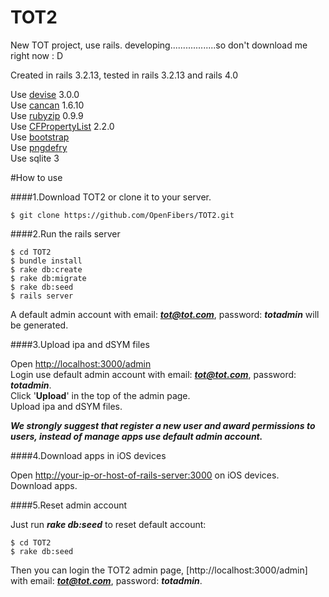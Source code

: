 TOT2
====

New TOT project, use rails. developing..................so don't download me right now : D

Created in rails 3.2.13, tested in rails 3.2.13 and rails 4.0

Use [devise](https://github.com/plataformatec/devise) 3.0.0  
Use [cancan](https://github.com/ryanb/cancan) 1.6.10  
Use [rubyzip](https://github.com/rubyzip/rubyzip) 0.9.9  
Use [CFPropertyList](https://github.com/ckruse/CFPropertyList) 2.2.0  
Use [bootstrap](http://getbootstrap.com/)  
Use [pngdefry](http://www.jongware.com/pngdefry.html)  
Use sqlite 3  

#How to use

####1.Download TOT2 or clone it to your server.  

```
$ git clone https://github.com/OpenFibers/TOT2.git
```

####2.Run the rails server

```
$ cd TOT2
$ bundle install
$ rake db:create
$ rake db:migrate
$ rake db:seed
$ rails server
```

A default admin account with email: ***tot@tot.com***, password: ***totadmin*** will be generated.

####3.Upload ipa and dSYM files  

Open [http://localhost:3000/admin](http://localhost:3000/admin)  
Login use default admin account with email: ***tot@tot.com***, password: ***totadmin***.  
Click '**Upload**' in the top of the admin page.  
Upload ipa and dSYM files.

***We strongly suggest that register a new user and award permissions to users, instead of manage apps use default admin account.***  

####4.Download apps in iOS devices

Open [http://your-ip-or-host-of-rails-server:3000](http://your-ip-or-host-of-rails-server:3000) on iOS devices.  
Download apps.

####5.Reset admin account

Just run ***rake db:seed*** to reset default account:

```
$ cd TOT2
$ rake db:seed
```

Then you can login the TOT2 admin page, [http://localhost:3000/admin] with email: ***tot@tot.com***, password: ***totadmin***.